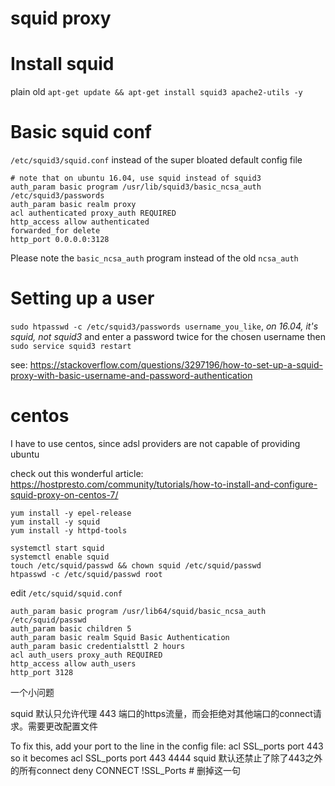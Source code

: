 # squid proxy

<!--
ID: b3662d8a-8a5b-444a-82ad-e53ba12e8d60
Status: publish
Date: 2017-06-20T15:22:00
Modified: 2017-06-20T15:22:00
wp_id: 450
-->

# Install squid
plain old `apt-get update && apt-get install squid3 apache2-utils -y`

# Basic squid conf
`/etc/squid3/squid.conf` instead of the super bloated default config file

```
# note that on ubuntu 16.04, use squid instead of squid3
auth_param basic program /usr/lib/squid3/basic_ncsa_auth /etc/squid3/passwords
auth_param basic realm proxy
acl authenticated proxy_auth REQUIRED
http_access allow authenticated
forwarded_for delete
http_port 0.0.0.0:3128
```

Please note the `basic_ncsa_auth` program instead of the old `ncsa_auth`

# Setting up a user
`sudo htpasswd -c /etc/squid3/passwords username_you_like`, *on 16.04, it's squid, not squid3*
and enter a password twice for the chosen username then
`sudo service squid3 restart`

see: https://stackoverflow.com/questions/3297196/how-to-set-up-a-squid-proxy-with-basic-username-and-password-authentication

# centos
I have to use centos, since adsl providers are not capable of providing ubuntu

check out this wonderful article: https://hostpresto.com/community/tutorials/how-to-install-and-configure-squid-proxy-on-centos-7/

```
yum install -y epel-release
yum install -y squid
yum install -y httpd-tools
```

```
systemctl start squid
systemctl enable squid
touch /etc/squid/passwd && chown squid /etc/squid/passwd
htpasswd -c /etc/squid/passwd root
```

edit `/etc/squid/squid.conf`

```
auth_param basic program /usr/lib64/squid/basic_ncsa_auth /etc/squid/passwd
auth_param basic children 5
auth_param basic realm Squid Basic Authentication
auth_param basic credentialsttl 2 hours
acl auth_users proxy_auth REQUIRED
http_access allow auth_users
http_port 3128
```

一个小问题

squid 默认只允许代理 443 端口的https流量，而会拒绝对其他端口的connect请求。需要更改配置文件

To fix this, add your port to the line in the config file:
acl SSL_ports port 443
so it becomes
acl SSL_ports port 443 4444
squid 默认还禁止了除了443之外的所有connect 
deny CONNECT !SSL_Ports  # 删掉这一句